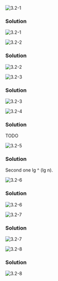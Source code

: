 ![3.2-1](https://github.com/cpp-rakesh/Algorithms/blob/master/Chapter_3_Growth_of_Functions/3.2_Standard_Notations_And_Common_Functions/Exercises/repo/3.2-1_problem.png)
### Solution
![3.2-1](https://github.com/cpp-rakesh/Algorithms/blob/master/Chapter_3_Growth_of_Functions/3.2_Standard_Notations_And_Common_Functions/Exercises/repo/3.2-1_solution.png)


![3.2-2](https://github.com/cpp-rakesh/Algorithms/blob/master/Chapter_3_Growth_of_Functions/3.2_Standard_Notations_And_Common_Functions/Exercises/repo/3.2-2_problem.png)
### Solution
![3.2-2](https://github.com/cpp-rakesh/Algorithms/blob/master/Chapter_3_Growth_of_Functions/3.2_Standard_Notations_And_Common_Functions/Exercises/repo/3.2-2_solution.png)



![3.2-3](https://github.com/cpp-rakesh/Algorithms/blob/master/Chapter_3_Growth_of_Functions/3.2_Standard_Notations_And_Common_Functions/Exercises/repo/3.2-3_problem.png)
### Solution
![3.2-3](https://github.com/cpp-rakesh/Algorithms/blob/master/Chapter_3_Growth_of_Functions/3.2_Standard_Notations_And_Common_Functions/Exercises/repo/3.2-3_solution.png)


![3.2-4](https://github.com/cpp-rakesh/Algorithms/blob/master/Chapter_3_Growth_of_Functions/3.2_Standard_Notations_And_Common_Functions/Exercises/repo/3.2-4_problem.png)
### Solution
TODO


![3.2-5](https://github.com/cpp-rakesh/Algorithms/blob/master/Chapter_3_Growth_of_Functions/3.2_Standard_Notations_And_Common_Functions/Exercises/repo/3.2-5_problem.png)
### Solution
Second one lg ^ (lg n).


![3.2-6](https://github.com/cpp-rakesh/Algorithms/blob/master/Chapter_3_Growth_of_Functions/3.2_Standard_Notations_And_Common_Functions/Exercises/repo/3.2-6_problem.png)
### Solution
![3.2-6](https://github.com/cpp-rakesh/Algorithms/blob/master/Chapter_3_Growth_of_Functions/3.2_Standard_Notations_And_Common_Functions/Exercises/repo/3.2-6_solution.png)


![3.2-7](https://github.com/cpp-rakesh/Algorithms/blob/master/Chapter_3_Growth_of_Functions/3.2_Standard_Notations_And_Common_Functions/Exercises/repo/3.2-7_problem.png)
### Solution
![3.2-7](https://github.com/cpp-rakesh/Algorithms/blob/master/Chapter_3_Growth_of_Functions/3.2_Standard_Notations_And_Common_Functions/Exercises/repo/3.2-7_solution.png)


![3.2-8](https://github.com/cpp-rakesh/Algorithms/blob/master/Chapter_3_Growth_of_Functions/3.2_Standard_Notations_And_Common_Functions/Exercises/repo/3.2-8_problem.png)
### Solution
![3.2-8](https://github.com/cpp-rakesh/Algorithms/blob/master/Chapter_3_Growth_of_Functions/3.2_Standard_Notations_And_Common_Functions/Exercises/repo/3.2-8_solution.png)
